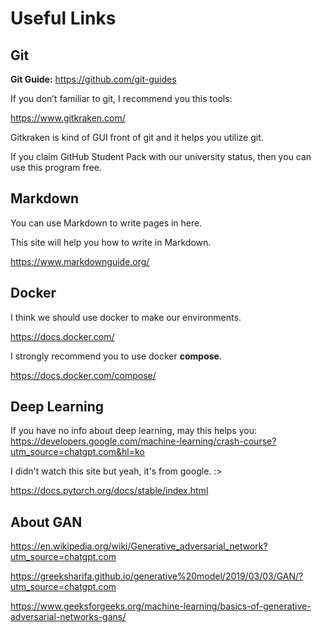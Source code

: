 # Useful Links

## Git

**Git Guide:** <https://github.com/git-guides>

If you don’t familiar to git, I recommend you this tools:

 <https://www.gitkraken.com/>

Gitkraken is kind of GUI front of git and it helps you utilize git.

If you claim GitHub Student Pack with our university status, then you can use this program free.

## Markdown

You can use Markdown to write pages in here.

This site will help you how to write in Markdown.

<https://www.markdownguide.org/>

## Docker

I think we should use docker to make our environments.

<https://docs.docker.com/>

I strongly recommend you to use docker **compose**.

<https://docs.docker.com/compose/>

## Deep Learning

If you have no info about deep learning, may this helps you:
<https://developers.google.com/machine-learning/crash-course?utm_source=chatgpt.com&hl=ko>

I didn't watch this site but yeah, it's from google. :>

<https://docs.pytorch.org/docs/stable/index.html>

## About GAN

<https://en.wikipedia.org/wiki/Generative_adversarial_network?utm_source=chatgpt.com>

<https://greeksharifa.github.io/generative%20model/2019/03/03/GAN/?utm_source=chatgpt.com>

<https://www.geeksforgeeks.org/machine-learning/basics-of-generative-adversarial-networks-gans/>
